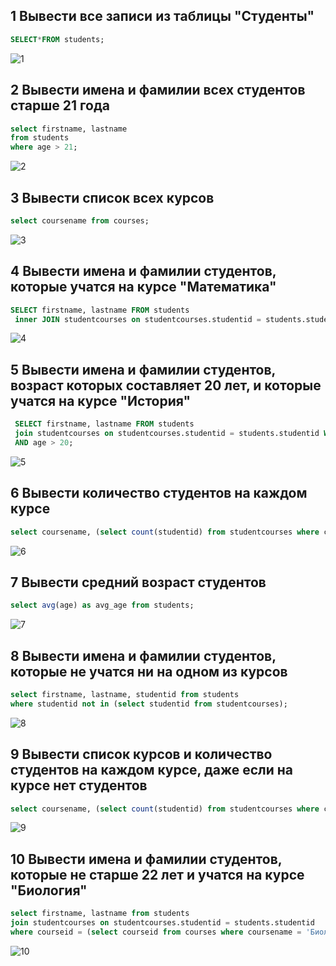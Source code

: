 ## 1 Вывести все записи из таблицы "Студенты"

```sql
SELECT*FROM students;
```
![1](https://github.com/Steelrizee/DB-Practice/assets/144115438/78fec599-1030-4192-a178-0ac0033b89c6)





## 2 Вывести имена и фамилии всех студентов старше 21 года

```sql
select firstname, lastname
from students
where age > 21;
```
![2](https://github.com/Steelrizee/DB-Practice/assets/144115438/a558ccdd-3f6e-4ea4-bc02-986a197d2a72)



## 3 Вывести список всех курсов

```sql
select coursename from courses;
```
![3](https://github.com/Steelrizee/DB-Practice/assets/144115438/40fd3412-05a3-4ac8-9656-a5ed5a65835a)



## 4 Вывести имена и фамилии студентов, которые учатся на курсе "Математика"

```sql
SELECT firstname, lastname FROM students
 inner JOIN studentcourses on studentcourses.studentid = students.studentid WHERE courseid = (select courseid from courses where coursename = 'Математика');
```
![4](https://github.com/Steelrizee/DB-Practice/assets/144115438/833191a5-aa67-44fc-8760-c6265c114bbc)



## 5 Вывести имена и фамилии студентов, возраст которых составляет 20 лет, и которые учатся на курсе "История"

```sql
 SELECT firstname, lastname FROM students
 join studentcourses on studentcourses.studentid = students.studentid WHERE courseid IN (select courseid from studentcourses where courseid = (SELECT courseid FROM courses WHERE coursename = 'История'))
 AND age > 20;
```
![5](https://github.com/Steelrizee/DB-Practice/assets/144115438/0b539d3b-dcea-4011-8686-4068a50816cd)




## 6 Вывести количество студентов на каждом курсе

```sql
select coursename, (select count(studentid) from studentcourses where c.courseid = studentcourses.courseid) from courses c;
```
![6](https://github.com/Steelrizee/DB-Practice/assets/144115438/a5a637fa-0421-4d5e-abd5-d0707ab5e541)



## 7 Вывести средний возраст студентов

```sql
select avg(age) as avg_age from students;
```
![7](https://github.com/Steelrizee/DB-Practice/assets/144115438/c4cd5cad-1d76-4099-9a6e-08658ef3b291)



## 8 Вывести имена и фамилии студентов, которые не учатся ни на одном из курсов

```sql
select firstname, lastname, studentid from students
where studentid not in (select studentid from studentcourses);
```
![8](https://github.com/Steelrizee/DB-Practice/assets/144115438/930196a8-6d71-435e-a103-63a99cc75655)



## 9 Вывести список курсов и количество студентов на каждом курсе, даже если на курсе нет студентов

```sql
select coursename, (select count(studentid) from studentcourses where c.courseid = studentcourses.courseid) from courses c;
```
![9](https://github.com/Steelrizee/DB-Practice/assets/144115438/43d243ba-c3d6-42ed-ba81-9fdbaa97e188)



## 10 Вывести имена и фамилии студентов, которые не старше 22 лет и учатся на курсе "Биология"

```sql
select firstname, lastname from students
join studentcourses on studentcourses.studentid = students.studentid
where courseid = (select courseid from courses where coursename = 'Биология') and age >= 22;
```
![10](https://github.com/Steelrizee/DB-Practice/assets/144115438/beff2662-b0ec-44a1-8e33-302aafbda46b)

